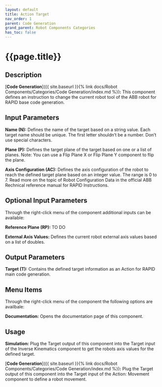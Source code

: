 ```yaml
---
layout: default
title: Action Target
nav_order: 1
parent: Code Generation
grand_parent: Robot Components Categories
has_toc: false
---
```


# **{{page.title}}**

## **Description**

[**Code Generation**]({{ site.baseurl }}{% link docs/Robot Components/Categories/Code Generation/index.md %})**:** This component defines an instruction to change the current robot tool of the ABB robot for RAPID base code generation.

## **Input Parameters**

**Name (N):** Defines the name of the target based on a string value. Each target name should be unique. The first letter shouldn’t be a number. Don’t use special characters.

**Plane (P):** Defines the target plane of the target based on one or a list of planes. Note: You can use a Flip Plane X or Flip Plane Y component to flip the plane.

**Axis Configuration (AC):** Defines the axis configuration of the robot to reach the defined target plane based on an integer value. The range is 0 to 7. Read more on the topic of Robot Configuration Data in the official ABB Rechnical reference manual for RAPID Instructions.

## **Optional Input Parameters**

Through the right-click menu of the component additional inputs can be available:

**Reference Plane (RP):** TO DO

**External Axis Values:** Defines the current robot external axis values based on a list of doubles.

## **Output Parameters**

**Target (T):** Contains the defined target information as an Action for RAPID main code generation.

## **Menu Items**

Through the right-click menu of the component the following options are availbale:

**Documentation:** Opens the documentation page of this component.

## **Usage**

**Simulation:** Plug the Target output of this component into the Target input of the Inverse Kinematics component to get the robots axis values for the defined target.

[**Code Generation**]({{ site.baseurl }}{% link docs/Robot Components/Categories/Code Generation/index.md %})**:** Plug the Target output of this component into the Target input of the Action: Movement component to define a robot movement.